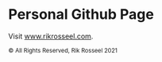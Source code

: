 # Personal Github Page

Visit www.rikrosseel.com.


<sub>© All Rights Reserved, Rik Rosseel 2021<sub>
